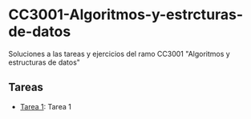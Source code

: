 # CC3001-Algoritmos-y-estrcturas-de-datos
Soluciones a las tareas y ejercicios del ramo CC3001 "Algoritmos y estructuras de datos"

## Tareas
 - [Tarea 1](/Tareas/Tarea_1): Tarea 1
